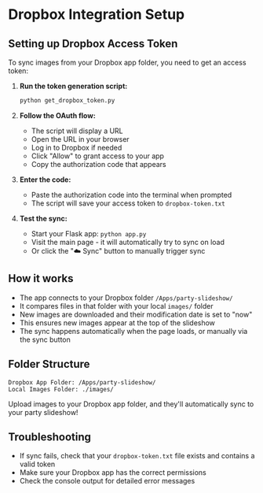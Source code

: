 # Dropbox Integration Setup

## Setting up Dropbox Access Token

To sync images from your Dropbox app folder, you need to get an access token:

1. **Run the token generation script:**
   ```bash
   python get_dropbox_token.py
   ```

2. **Follow the OAuth flow:**
   - The script will display a URL
   - Open the URL in your browser
   - Log in to Dropbox if needed
   - Click "Allow" to grant access to your app
   - Copy the authorization code that appears

3. **Enter the code:**
   - Paste the authorization code into the terminal when prompted
   - The script will save your access token to `dropbox-token.txt`

4. **Test the sync:**
   - Start your Flask app: `python app.py`
   - Visit the main page - it will automatically try to sync on load
   - Or click the "☁️ Sync" button to manually trigger sync

## How it works

- The app connects to your Dropbox folder `/Apps/party-slideshow/`
- It compares files in that folder with your local `images/` folder
- New images are downloaded and their modification date is set to "now"
- This ensures new images appear at the top of the slideshow
- The sync happens automatically when the page loads, or manually via the sync button

## Folder Structure

```
Dropbox App Folder: /Apps/party-slideshow/
Local Images Folder: ./images/
```

Upload images to your Dropbox app folder, and they'll automatically sync to your party slideshow!

## Troubleshooting

- If sync fails, check that your `dropbox-token.txt` file exists and contains a valid token
- Make sure your Dropbox app has the correct permissions
- Check the console output for detailed error messages
